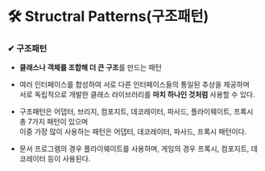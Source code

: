 # 🛠 Structral Patterns(구조패턴)
### ✔ 구조패턴

* **클래스나 객체를 조합해 더 큰 구조**를 만드는 패턴

* 여러 인터페이스를 합성하여 서로 다른 인터페이스들의 통일된 추상을 제공하며<br/>
서로 독립적으로 개발한 클래스 라이브러리를 **마치 하나인 것처럼** 사용할 수 있다.

* 구조패턴은 어댑터, 브리지, 컴포지트, 데코레이터, 파사드, 플라이웨이트, 프록시 총 7가지 패턴이 있으며<br/>
이중 가장 많이 사용하는 패턴은 어댑터, 데코레이터, 파사드, 프록시 패턴이다.
    
* 문서 프로그램의 경우 플라이웨이트를 사용하며, 게임의 경우 프록시, 컴포지트, 데코레이터 등이 사용된다.
